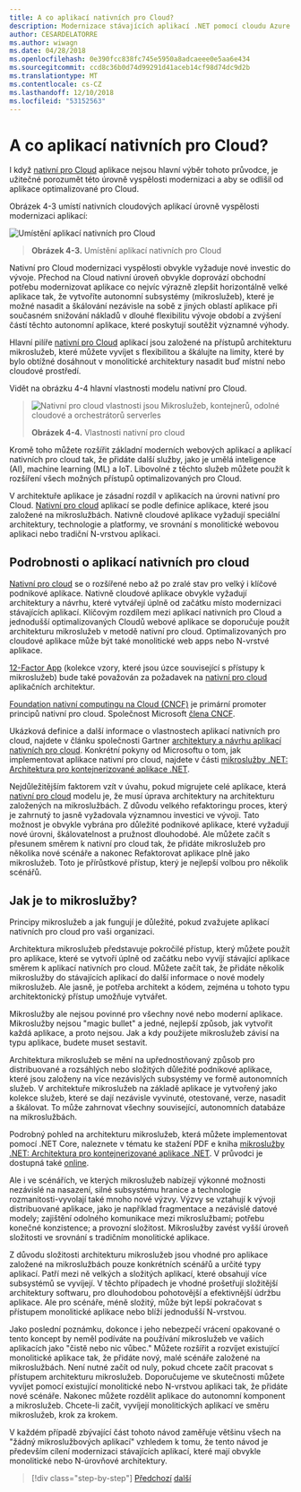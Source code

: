 ```yaml
---
title: A co aplikací nativních pro Cloud?
description: Modernizace stávajících aplikací .NET pomocí cloudu Azure a Windows kontejnery | A co aplikací nativních pro Cloud?
author: CESARDELATORRE
ms.author: wiwagn
ms.date: 04/28/2018
ms.openlocfilehash: 0e390fcc838fc745e5950a8adcaeee0e5aa6e434
ms.sourcegitcommit: ccd8c36b0d74d99291d41aceb14cf98d74dc9d2b
ms.translationtype: MT
ms.contentlocale: cs-CZ
ms.lasthandoff: 12/10/2018
ms.locfileid: "53152563"
---
```

# <a name="what-about-cloud-native-applications"></a>A co aplikací nativních pro Cloud?

I když [nativní pro Cloud](https://www.gartner.com/doc/3738117/comparing-leading-cloudnative-application-platforms) aplikace nejsou hlavní výběr tohoto průvodce, je užitečné porozumět této úrovně vyspělosti modernizaci a aby se odlišil od aplikace optimalizované pro Cloud.

Obrázek 4-3 umístí nativních cloudových aplikací úrovně vyspělosti modernizaci aplikací:

![Umístění aplikací nativních pro Cloud](./media/image3.png)

> **Obrázek 4-3.** Umístění aplikací nativních pro Cloud

Nativní pro Cloud modernizaci vyspělosti obvykle vyžaduje nové investic do vývoje. Přechod na Cloud nativní úroveň obvykle doprovází obchodní potřebu modernizovat aplikace co nejvíc výrazně zlepšit horizontálně velké aplikace tak, že vytvoříte autonomní subsystémy (mikroslužeb), které je možné nasadit a škálování nezávisle na sobě z jiných oblastí aplikace při současném snižování nákladů v dlouhé flexibilitu vývoje období a zvýšení částí těchto autonomní aplikace, které poskytují soutěžit významné výhody. 

Hlavní pilíře [nativní pro Cloud](https://www.gartner.com/doc/3181919/architect-design-cloudnative-applications) aplikací jsou založené na přístupů architekturu mikroslužeb, které můžete vyvíjet s flexibilitou a škálujte na limity, které by bylo obtížné dosáhnout v monolitické architektury nasadit buď místní nebo cloudové prostředí.

Vidět na obrázku 4-4 hlavní vlastnosti modelu nativní pro Cloud.  

> ![Nativní pro cloud vlastnosti jsou Mikroslužeb, kontejnerů, odolné cloudové a orchestrátorů serverles](./media/image4.png)
>
> **Obrázek 4-4.** Vlastnosti nativní pro cloud

Kromě toho můžete rozšířit základní moderních webových aplikací a aplikací nativních pro cloud tak, že přidáte další služby, jako je umělá inteligence (AI), machine learning (ML) a IoT. Libovolné z těchto služeb můžete použít k rozšíření všech možných přístupů optimalizovaných pro Cloud.

V architektuře aplikace je zásadní rozdíl v aplikacích na úrovni nativní pro Cloud. [Nativní pro cloud](https://www.gartner.com/doc/3738117/comparing-leading-cloudnative-application-platforms) aplikací se podle definice aplikace, které jsou založené na mikroslužbách. Nativně cloudové aplikace vyžadují speciální architektury, technologie a platformy, ve srovnání s monolitické webovou aplikaci nebo tradiční N-vrstvou aplikaci.

## <a name="cloud-native-applications-details"></a>Podrobnosti o aplikací nativních pro cloud

[Nativní pro cloud](https://www.gartner.com/doc/3181919/architect-design-cloudnative-applications) se o rozšířené nebo až po zralé stav pro velký i klíčové podnikové aplikace. Nativně cloudové aplikace obvykle vyžadují architektury a návrhu, které vytvářejí úplně od začátku místo modernizaci stávajících aplikací. Klíčovým rozdílem mezi aplikací nativních pro Cloud a jednodušší optimalizovaných Cloudů webové aplikace se doporučuje použít architekturu mikroslužeb v metodě nativní pro cloud. Optimalizovaných pro cloudové aplikace může být také monolitické web apps nebo N-vrstvé aplikace.

[12-Factor App](https://12factor.net/) (kolekce vzory, které jsou úzce související s přístupy k mikroslužeb) bude také považován za požadavek na [nativní pro cloud](https://www.gartner.com/doc/3738117/comparing-leading-cloudnative-application-platforms) aplikačních architektur.

[Foundation nativní computingu na Cloud (CNCF)](https://www.cncf.io/) je primární promoter principů nativní pro cloud. Společnost Microsoft [člena CNCF](https://azure.microsoft.com/blog/announcing-cncf/).

Ukázková definice a další informace o vlastnostech aplikací nativních pro cloud, najdete v článku společnosti Gartner [architektury a návrhu aplikací nativních pro cloud](https://www.gartner.com/doc/3181919/architect-design-cloudnative-applications). Konkrétní pokyny od Microsoftu o tom, jak implementovat aplikace nativní pro cloud, najdete v části [mikroslužby .NET: Architektura pro kontejnerizované aplikace .NET](https://aka.ms/microservicesebook).

Nejdůležitějším faktorem vzít v úvahu, pokud migrujete celé aplikace, která [nativní pro cloud](https://www.gartner.com/doc/3738117/comparing-leading-cloudnative-application-platforms) modelu je, že musí úprava architektury na architekturu založených na mikroslužbách. Z důvodu velkého refaktoringu proces, který je zahrnutý to jasně vyžadovala významnou investici ve vývoji. Tato možnost je obvykle vybrána pro důležité podnikové aplikace, které vyžadují nové úrovni, škálovatelnost a pružnost dlouhodobé. Ale můžete začít s přesunem směrem k nativní pro cloud tak, že přidáte mikroslužeb pro několika nové scénáře a nakonec Refaktorovat aplikace plně jako mikroslužeb. Toto je přírůstkové přístup, který je nejlepší volbou pro několik scénářů.

## <a name="what-about-microservices"></a>Jak je to mikroslužby? 

Principy mikroslužeb a jak fungují je důležité, pokud zvažujete aplikací nativních pro cloud pro vaši organizaci.

Architektura mikroslužeb představuje pokročilé přístup, který můžete použít pro aplikace, které se vytvoří úplně od začátku nebo vyvíjí stávající aplikace směrem k aplikací nativních pro cloud. Můžete začít tak, že přidáte několik mikroslužby do stávajících aplikací do další informace o nové modely mikroslužeb. Ale jasně, je potřeba architekt a kódem, zejména u tohoto typu architektonický přístup umožňuje vytvářet.

Mikroslužby ale nejsou povinné pro všechny nové nebo moderní aplikace. Mikroslužby nejsou "magic bullet" a jedné, nejlepší způsob, jak vytvořit každá aplikace, a proto nejsou. Jak a kdy použijete mikroslužeb závisí na typu aplikace, budete muset sestavit.

Architektura mikroslužeb se mění na upřednostňovaný způsob pro distribuované a rozsáhlých nebo složitých důležité podnikové aplikace, které jsou založeny na více nezávislých subsystémy ve formě autonomních služeb. V architektuře mikroslužeb na základě aplikace je vytvořený jako kolekce služeb, které se dají nezávisle vyvinuté, otestované, verze, nasadit a škálovat. To může zahrnovat všechny související, autonomních databáze na mikroslužbách.

Podrobný pohled na architekturu mikroslužeb, která můžete implementovat pomocí .NET Core, naleznete v tématu ke stažení PDF e kniha [mikroslužby .NET: Architektura pro kontejnerizované aplikace .NET](https://aka.ms/microservicesebook). V průvodci je dostupná také [online](../../microservices-architecture/index.md).

Ale i ve scénářích, ve kterých mikroslužeb nabízejí výkonné možnosti nezávislé na nasazení, silné subsystému hranice a technologie rozmanitosti-vyvolají také mnoho nové výzvy. Výzvy se vztahují k vývoji distribuované aplikace, jako je například fragmentace a nezávislé datové modely; zajištění odolného komunikace mezi mikroslužbami; potřebu konečné konzistence; a provozní složitost. Mikroslužby zavést vyšší úroveň složitosti ve srovnání s tradičním monolitické aplikace.

Z důvodu složitosti architekturu mikroslužeb jsou vhodné pro aplikace založené na mikroslužbách pouze konkrétních scénářů a určité typy aplikací. Patří mezi ně velkých a složitých aplikací, které obsahují více subsystémů se vyvíjejí. V těchto případech je vhodné prošetřují složitější architektury softwaru, pro dlouhodobou pohotovější a efektivnější údržbu aplikace. Ale pro scénáře, méně složitý, může být lepší pokračovat s přístupem monolitické aplikace nebo blíží jednodušší N-vrstvou.

Jako poslední poznámku, dokonce i jeho nebezpečí vrácení opakované o tento koncept by neměl podíváte na používání mikroslužeb ve vašich aplikacích jako "čistě nebo nic vůbec." Můžete rozšířit a rozvíjet existující monolitické aplikace tak, že přidáte nový, malé scénáře založené na mikroslužbách. Není nutné začít od nuly, pokud chcete začít pracovat s přístupem architekturu mikroslužeb. Doporučujeme ve skutečnosti můžete vyvíjet pomocí existující monolitické nebo N-vrstvou aplikaci tak, že přidáte nové scénáře. Nakonec můžete rozdělit aplikace do autonomní komponent a mikroslužeb. Chcete-li začít, vyvíjejí monolitických aplikací ve směru mikroslužeb, krok za krokem.

V každém případě zbývající část tohoto návod zaměřuje většinu všech na "žádný mikroslužbových aplikací" vzhledem k tomu, že tento návod je především cílení modernizaci stávajících aplikací, které mají obvykle monolitické nebo N-úrovňové architektury.

>[!div class="step-by-step"]
>[Předchozí](microsoft-technologies-in-cloud-optimized-applications.md)
>[další](deploy-existing-net-apps-as-windows-containers.md)